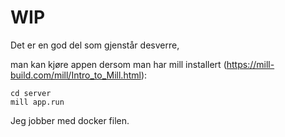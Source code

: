 # WIP

Det er en god del som gjenstår desverre,

man kan kjøre appen dersom man har mill installert (https://mill-build.com/mill/Intro_to_Mill.html):

```
cd server
mill app.run
```

Jeg jobber med docker filen.
